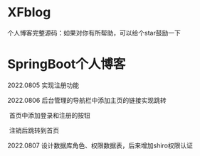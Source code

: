 # XFblog
个人博客完整源码：如果对你有所帮助，可以给个star鼓励一下
# SpringBoot个人博客

2022.0805 实现注册功能

2022.0806 后台管理的导航栏中添加主页的链接实现跳转

​					首页中添加登录和注册的按钮

​				    注销后跳转到首页

2022.0807 设计数据库角色、权限数据表，后来增加shiro权限认证